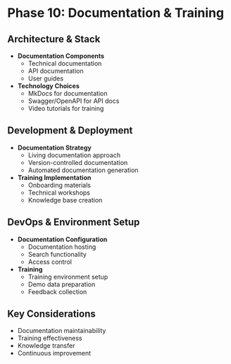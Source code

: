 # Phase 10: Documentation & Training

## Architecture & Stack

- **Documentation Components**
  - Technical documentation
  - API documentation
  - User guides
- **Technology Choices**
  - MkDocs for documentation
  - Swagger/OpenAPI for API docs
  - Video tutorials for training

## Development & Deployment

- **Documentation Strategy**
  - Living documentation approach
  - Version-controlled documentation
  - Automated documentation generation
- **Training Implementation**
  - Onboarding materials
  - Technical workshops
  - Knowledge base creation

## DevOps & Environment Setup

- **Documentation Configuration**
  - Documentation hosting
  - Search functionality
  - Access control
- **Training**
  - Training environment setup
  - Demo data preparation
  - Feedback collection

## Key Considerations

- Documentation maintainability
- Training effectiveness
- Knowledge transfer
- Continuous improvement